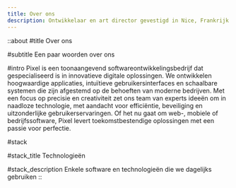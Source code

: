 ```yaml
---
title: Over ons
description: Ontwikkelaar en art director gevestigd in Nice, Frankrijk. Met meer dan 6 jaar ervaring in het veld, geniet ik van het combineren van schoonheid, design en technologie om unieke, op maat gemaakte webervaringen te creëren die de verwachtingen van mijn klanten overtreffen.
---
```


::about
#title
Over ons

#subtitle
Een paar woorden over ons

#intro
Pixel is een toonaangevend softwareontwikkelingsbedrijf dat gespecialiseerd is in innovatieve digitale oplossingen. We ontwikkelen hoogwaardige applicaties, intuïtieve gebruikersinterfaces en schaalbare systemen die zijn afgestemd op de behoeften van moderne bedrijven. Met een focus op precisie en creativiteit zet ons team van experts ideeën om in naadloze technologie, met aandacht voor efficiëntie, beveiliging en uitzonderlijke gebruikerservaringen. Of het nu gaat om web-, mobiele of bedrijfssoftware, Pixel levert toekomstbestendige oplossingen met een passie voor perfectie.

#stack

#stack_title
Technologieën

#stack_description
Enkele software en technologieën die we dagelijks gebruiken
::
